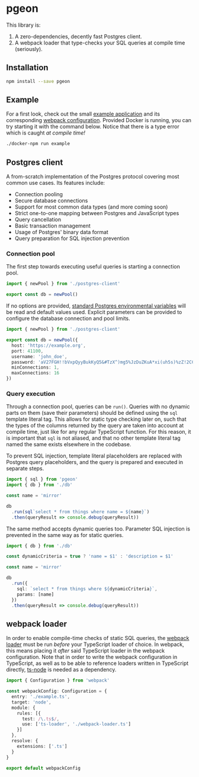 # pgeon

This library is:
1. A zero-dependencies, decently fast Postgres client.
2. A webpack loader that type-checks your SQL queries at compile time (seriously).


## Installation

```sh
npm install --save pgeon
```


## Example

For a first look, check out the small [example application](./example.ts) and its corresponding [webpack configuration](./example.webpack.config.ts). Provided Docker is running, you can try starting it with the command below. Notice that there is a type error which is caught _at compile time!_

```sh
./docker-npm run example
```


## Postgres client

A from-scratch implementation of the Postgres protocol covering most common use cases. Its features include:
- Connection pooling
- Secure database connections
- Support for most common data types (and more coming soon)
- Strict one-to-one mapping between Postgres and JavaScript types
- Query cancellation
- Basic transaction management
- Usage of Postgres' binary data format
- Query preparation for SQL injection prevention

### Connection pool

The first step towards executing useful queries is starting a connection pool.

```ts
import { newPool } from './postgres-client'

export const db = newPool()
```

If no options are provided, [standard Postgres environmental variables](https://postgresql.org/docs/current/libpq-envars.html) will be read and default values used. Explicit parameters can be provided to configure the database connection and pool limits.

```ts
import { newPool } from './postgres-client'

export const db = newPool({
  host: 'https://example.org',
  port: 41100,
  username: 'john_doe',
  password: 'aV27FGH!!bVxpQyyBukKyQ5&#TzX^)mg5%JzDuZKuA*xi(uh5s)%zZ!2CCY&(@5T',
  minConnections: 1,
  maxConnections: 16
})
```

### Query execution

Through a connection pool, queries can be `run()`. Queries with no dynamic parts on them (save their parameters) should be defined using the `sql` template literal tag. This allows for static type checking later on, such that the types of the columns returned by the query are taken into account at compile time, just like for any regular TypeScript function. For this reason, it is important that `sql` is not aliased, and that no other template literal tag named the same exists elsewhere in the codebase.

To prevent SQL injection, template literal placeholders are replaced with Postgres query placeholders, and the query is prepared and executed in separate steps.

```ts
import { sql } from 'pgeon'
import { db } from './db'

const name = 'mirror'

db
  .run(sql`select * from things where name = ${name}`)
  .then(queryResult => console.debug(queryResult))
```

The same method accepts dynamic queries too. Parameter SQL injection is prevented in the same way as for static queries.

```ts
import { db } from './db'

const dynamicCriteria = true ? 'name = $1' : 'description = $1'

const name = 'mirror'

db
  .run({
    sql: `select * from things where ${dynamicCriteria}`,
    params: [name]
  })
  .then(queryResult => console.debug(queryResult))
```


## webpack loader

In order to enable compile-time checks of static SQL queries, the [webpack loader](./webpack-loader.ts) must be run _before_ your TypeScript loader of choice. In webpack, this means placing it _after_ said TypeScript loader in the webpack configuration. Note that in order to write the webpack configuration in TypeScript, as well as to be able to reference loaders written in TypeScript directly, [ts-node](https://github.com/TypeStrong/ts-node) is needed as a dependency.

```ts
import { Configuration } from 'webpack'

const webpackConfig: Configuration = {
  entry: './example.ts',
  target: 'node',
  module: {
    rules: [{
      test: /\.ts$/,
      use: ['ts-loader', './webpack-loader.ts']
    }]
  },
  resolve: {
    extensions: ['.ts']
  }
}

export default webpackConfig
```
